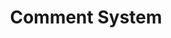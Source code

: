 ---
title: Comment System
description: Add comment system (Cusdis) ,change the fanvicon(purple star), and add updates page
publishedAt: 2025-10-13
isPublish: true
isDraft: false
---